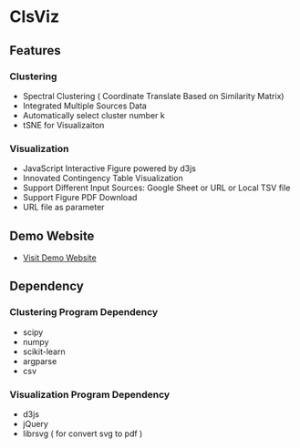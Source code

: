 # ClsViz
## Features
### Clustering
- Spectral Clustering ( Coordinate Translate Based on Similarity Matrix)
- Integrated Multiple Sources Data
- Automatically select cluster number k
- tSNE for Visualizaiton

### Visualization
- JavaScript Interactive Figure powered by d3js  
- Innovated Contingency Table Visualization 
- Support Different Input Sources: Google Sheet or URL or Local TSV file
- Support Figure PDF Download
- URL file as parameter 



## Demo Website
- [Visit Demo Website](http://garberwiki.umassmed.edu:8000)

## Dependency
### Clustering Program Dependency
- scipy
- numpy
- scikit-learn
- argparse
- csv

### Visualization Program Dependency
- d3js
- jQuery
- librsvg ( for convert svg to pdf )
